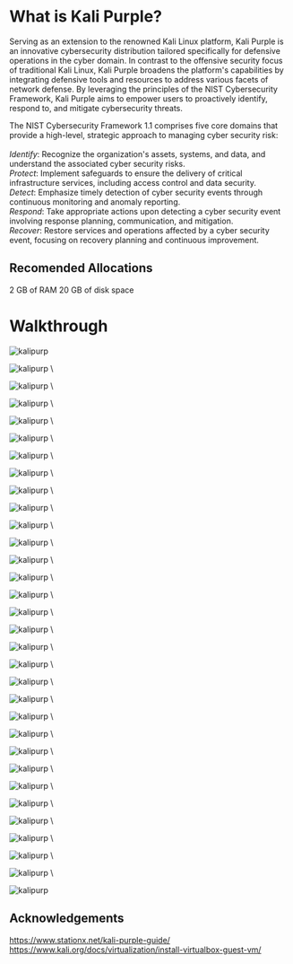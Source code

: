 # What is Kali Purple?

Serving as an extension to the renowned Kali Linux platform, Kali Purple is an innovative cybersecurity distribution tailored specifically for defensive operations in the cyber domain. In contrast to the offensive security focus of traditional Kali Linux, Kali Purple broadens the platform's capabilities by integrating defensive tools and resources to address various facets of network defense. By leveraging the principles of the NIST Cybersecurity Framework, Kali Purple aims to empower users to proactively identify, respond to, and mitigate cybersecurity threats.

The NIST Cybersecurity Framework 1.1 comprises five core domains that provide a high-level, strategic approach to managing cyber security risk:\
\
*Identify*: Recognize the organization's assets, systems, and data, and understand the associated cyber security risks.\
*Protect*: Implement safeguards to ensure the delivery of critical infrastructure services, including access control and data security.\
*Detect*: Emphasize timely detection of cyber security events through continuous monitoring and anomaly reporting.\
*Respond*: Take appropriate actions upon detecting a cyber security event involving response planning, communication, and mitigation.\
*Recover*: Restore services and operations affected by a cyber security event, focusing on recovery planning and continuous improvement. 

## Recomended Allocations
2 GB of RAM
20 GB of disk space

# Walkthrough

 ![kalipurp](img/kali.png) 
 
 ![kalipurp](img/kali2.png) \
 
 ![kalipurp](img/kali3.png) \
 
 ![kalipurp](img/1.png) \
 
 ![kalipurp](img/2.png) \
 
 ![kalipurp](img/3.png) \
 
 ![kalipurp](img/4.png) \
 
 ![kalipurp](img/5.png) \
 
 ![kalipurp](img/6.png) \
 
 ![kalipurp](img/7.png) \
 
 ![kalipurp](img/8.png) \
 
 ![kalipurp](img/9.png) \
 
 ![kalipurp](img/10.png) \
 
 ![kalipurp](img/12.png) \
 
 ![kalipurp](img/14.png) \
 
 ![kalipurp](img/15.png) \
 
 ![kalipurp](img/16.png) \
 
 ![kalipurp](img/17.png) \
 
 ![kalipurp](img/18.png) \
 
 ![kalipurp](img/19.png) \
 
 ![kalipurp](img/20.png) \
 
 ![kalipurp](img/21.png) \ 
 
 ![kalipurp](img/22.png) \
 
 ![kalipurp](img/23.png) \
 
 ![kalipurp](img/24.png) \
 
 ![kalipurp](img/25.png) \
 
 ![kalipurp](img/26.png) \
 
 ![kalipurp](img/27.png) \
 
 ![kalipurp](img/28.png) \
 
 ![kalipurp](img/29.png) \
 
 ![kalipurp](img/30.png) \
 
 ![kalipurp](img/31.png)

## Acknowledgements
https://www.stationx.net/kali-purple-guide/
https://www.kali.org/docs/virtualization/install-virtualbox-guest-vm/
